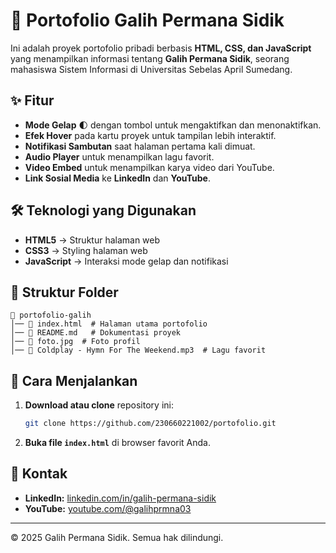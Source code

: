 # 📌 Portofolio Galih Permana Sidik

Ini adalah proyek portofolio pribadi berbasis **HTML, CSS, dan JavaScript** yang menampilkan informasi tentang **Galih Permana Sidik**, seorang mahasiswa Sistem Informasi di Universitas Sebelas April Sumedang.

## ✨ Fitur
- **Mode Gelap** 🌓 dengan tombol untuk mengaktifkan dan menonaktifkan.
- **Efek Hover** pada kartu proyek untuk tampilan lebih interaktif.
- **Notifikasi Sambutan** saat halaman pertama kali dimuat.
- **Audio Player** untuk menampilkan lagu favorit.
- **Video Embed** untuk menampilkan karya video dari YouTube.
- **Link Sosial Media** ke **LinkedIn** dan **YouTube**.

## 🛠️ Teknologi yang Digunakan
- **HTML5** → Struktur halaman web
- **CSS3** → Styling halaman web
- **JavaScript** → Interaksi mode gelap dan notifikasi

## 📂 Struktur Folder
```
📁 portofolio-galih
│── 📄 index.html  # Halaman utama portofolio
│── 📄 README.md   # Dokumentasi proyek
│── 📄 foto.jpg  # Foto profil
│── 🎵 Coldplay - Hymn For The Weekend.mp3  # Lagu favorit
```

## 🚀 Cara Menjalankan
1. **Download atau clone** repository ini:
   ```bash
   git clone https://github.com/230660221002/portofolio.git
   ```
2. **Buka file `index.html`** di browser favorit Anda.

## 📌 Kontak
- **LinkedIn:** [linkedin.com/in/galih-permana-sidik](https://www.linkedin.com/in/galih-permana-sidik/)
- **YouTube:** [youtube.com/@galihprmna03](https://www.youtube.com/@galihprmna03)

---

© 2025 Galih Permana Sidik. Semua hak dilindungi.
